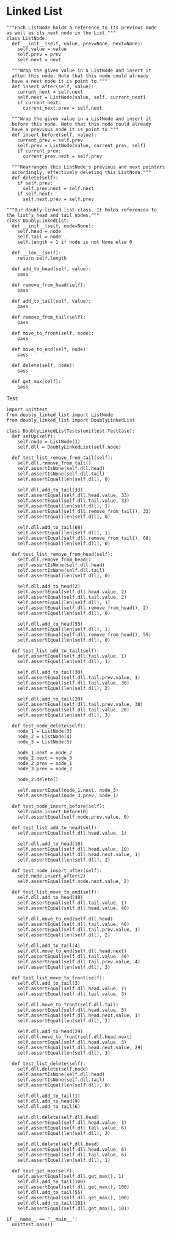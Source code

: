 Linked List
===========

    """Each ListNode holds a reference to its previous node
    as well as its next node in the List."""
    class ListNode:
      def __init__(self, value, prev=None, next=None):
        self.value = value
        self.prev = prev
        self.next = next

      """Wrap the given value in a ListNode and insert it
      after this node. Note that this node could already
      have a next node it is point to."""
      def insert_after(self, value):
        current_next = self.next
        self.next = ListNode(value, self, current_next)
        if current_next:
          current_next.prev = self.next

      """Wrap the given value in a ListNode and insert it
      before this node. Note that this node could already
      have a previous node it is point to."""
      def insert_before(self, value):
        current_prev = self.prev
        self.prev = ListNode(value, current_prev, self)
        if current_prev:
          current_prev.next = self.prev

      """Rearranges this ListNode's previous and next pointers
      accordingly, effectively deleting this ListNode."""
      def delete(self):
        if self.prev:
          self.prev.next = self.next
        if self.next:
          self.next.prev = self.prev

    """Our doubly-linked list class. It holds references to
    the list's head and tail nodes."""
    class DoublyLinkedList:
      def __init__(self, node=None):
        self.head = node
        self.tail = node
        self.length = 1 if node is not None else 0

      def __len__(self):
        return self.length

      def add_to_head(self, value):
        pass

      def remove_from_head(self):
        pass

      def add_to_tail(self, value):
        pass

      def remove_from_tail(self):
        pass

      def move_to_front(self, node):
        pass

      def move_to_end(self, node):
        pass

      def delete(self, node):
        pass

      def get_max(self):
        pass

Test:

    import unittest
    from doubly_linked_list import ListNode
    from doubly_linked_list import DoublyLinkedList

    class DoublyLinkedListTests(unittest.TestCase):
      def setUp(self):
        self.node = ListNode(1)
        self.dll = DoublyLinkedList(self.node)

      def test_list_remove_from_tail(self):
        self.dll.remove_from_tail()
        self.assertIsNone(self.dll.head)
        self.assertIsNone(self.dll.tail)
        self.assertEqual(len(self.dll), 0)

        self.dll.add_to_tail(33)
        self.assertEqual(self.dll.head.value, 33)
        self.assertEqual(self.dll.tail.value, 33)
        self.assertEqual(len(self.dll), 1)
        self.assertEqual(self.dll.remove_from_tail(), 33)
        self.assertEqual(len(self.dll), 0)

        self.dll.add_to_tail(68)
        self.assertEqual(len(self.dll), 1)
        self.assertEqual(self.dll.remove_from_tail(), 68)
        self.assertEqual(len(self.dll), 0)

      def test_list_remove_from_head(self):
        self.dll.remove_from_head()
        self.assertIsNone(self.dll.head)
        self.assertIsNone(self.dll.tail)
        self.assertEqual(len(self.dll), 0)

        self.dll.add_to_head(2)
        self.assertEqual(self.dll.head.value, 2)
        self.assertEqual(self.dll.tail.value, 2)
        self.assertEqual(len(self.dll), 1)
        self.assertEqual(self.dll.remove_from_head(), 2)
        self.assertEqual(len(self.dll), 0)

        self.dll.add_to_head(55)
        self.assertEqual(len(self.dll), 1)
        self.assertEqual(self.dll.remove_from_head(), 55)
        self.assertEqual(len(self.dll), 0)

      def test_list_add_to_tail(self):
        self.assertEqual(self.dll.tail.value, 1)
        self.assertEqual(len(self.dll), 1)

        self.dll.add_to_tail(30)
        self.assertEqual(self.dll.tail.prev.value, 1)
        self.assertEqual(self.dll.tail.value, 30)
        self.assertEqual(len(self.dll), 2)

        self.dll.add_to_tail(20)
        self.assertEqual(self.dll.tail.prev.value, 30)
        self.assertEqual(self.dll.tail.value, 20)
        self.assertEqual(len(self.dll), 3)

      def test_node_delete(self):
        node_1 = ListNode(3)
        node_2 = ListNode(4)
        node_3 = ListNode(5)

        node_1.next = node_2
        node_2.next = node_3
        node_2.prev = node_1
        node_3.prev = node_2

        node_2.delete()

        self.assertEqual(node_1.next, node_3)
        self.assertEqual(node_3.prev, node_1)

      def test_node_insert_before(self):
        self.node.insert_before(0)
        self.assertEqual(self.node.prev.value, 0)

      def test_list_add_to_head(self):
        self.assertEqual(self.dll.head.value, 1)

        self.dll.add_to_head(10)
        self.assertEqual(self.dll.head.value, 10)
        self.assertEqual(self.dll.head.next.value, 1)
        self.assertEqual(len(self.dll), 2)

      def test_node_insert_after(self):
        self.node.insert_after(2)
        self.assertEqual(self.node.next.value, 2)

      def test_list_move_to_end(self):
        self.dll.add_to_head(40)
        self.assertEqual(self.dll.tail.value, 1)
        self.assertEqual(self.dll.head.value, 40)

        self.dll.move_to_end(self.dll.head)
        self.assertEqual(self.dll.tail.value, 40)
        self.assertEqual(self.dll.tail.prev.value, 1)
        self.assertEqual(len(self.dll), 2)

        self.dll.add_to_tail(4)
        self.dll.move_to_end(self.dll.head.next)
        self.assertEqual(self.dll.tail.value, 40)
        self.assertEqual(self.dll.tail.prev.value, 4)
        self.assertEqual(len(self.dll), 3)

      def test_list_move_to_front(self):
        self.dll.add_to_tail(3)
        self.assertEqual(self.dll.head.value, 1)
        self.assertEqual(self.dll.tail.value, 3)

        self.dll.move_to_front(self.dll.tail)
        self.assertEqual(self.dll.head.value, 3)
        self.assertEqual(self.dll.head.next.value, 1)
        self.assertEqual(len(self.dll), 2)

        self.dll.add_to_head(29)
        self.dll.move_to_front(self.dll.head.next)
        self.assertEqual(self.dll.head.value, 3)
        self.assertEqual(self.dll.head.next.value, 29)
        self.assertEqual(len(self.dll), 3)

      def test_list_delete(self):
        self.dll.delete(self.node)
        self.assertIsNone(self.dll.head)
        self.assertIsNone(self.dll.tail)
        self.assertEqual(len(self.dll), 0)

        self.dll.add_to_tail(1)
        self.dll.add_to_head(9)
        self.dll.add_to_tail(6)

        self.dll.delete(self.dll.head)
        self.assertEqual(self.dll.head.value, 1)
        self.assertEqual(self.dll.tail.value, 6)
        self.assertEqual(len(self.dll), 2)

        self.dll.delete(self.dll.head)
        self.assertEqual(self.dll.head.value, 6)
        self.assertEqual(self.dll.tail.value, 6)
        self.assertEqual(len(self.dll), 1)

      def test_get_max(self):
        self.assertEqual(self.dll.get_max(), 1)
        self.dll.add_to_tail(100)
        self.assertEqual(self.dll.get_max(), 100)
        self.dll.add_to_tail(55)
        self.assertEqual(self.dll.get_max(), 100)
        self.dll.add_to_tail(101)
        self.assertEqual(self.dll.get_max(), 101)

    if __name__ == '__main__':
      unittest.main()
